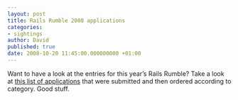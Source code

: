 ```yaml
---
layout: post
title: Rails Rumble 2008 applications
categories:
- sightings
author: David
published: true
date: 2008-10-20 11:45:00.000000000 +01:00
---
```

<p>Want to have a look at the entries for this year&#8217;s Rails Rumble? Take a look at <a href="http://48hrlaunch.wordpress.com/2008/10/20/rails-rumble-2008-apps/">this list of applications</a> that were submitted and then ordered according to category. Good stuff.</p>